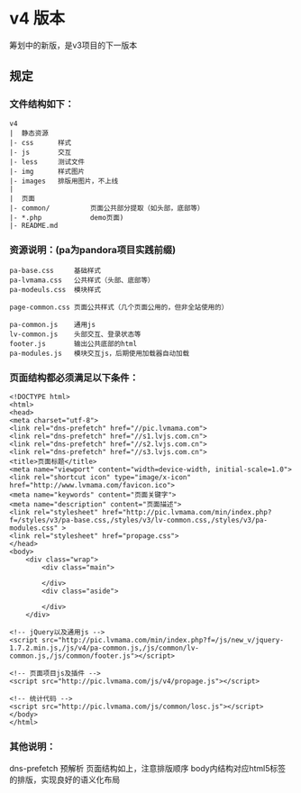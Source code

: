 v4 版本
=======

筹划中的新版，是v3项目的下一版本

## 规定

### 文件结构如下：

    v4
    |  静态资源
    |- css      样式
    |- js       交互
    |- less     测试文件
    |- img      样式图片
    |- images   排版用图片，不上线
    |
    |  页面
    |- common/          页面公共部分提取（如头部，底部等）
    |- *.php            demo页面)
	|- README.md

### 资源说明：(pa为pandora项目实践前缀)
    
    pa-base.css     基础样式
    pa-lvmama.css   公共样式（头部、底部等）
    pa-modeuls.css  模块样式
    
    page-common.css 页面公共样式（几个页面公用的，但非全站使用的）
    
    pa-common.js    通用js
    lv-common.js    头部交互、登录状态等
    footer.js       输出公共底部的html
    pa-modules.js   模块交互js，后期使用加载器自动加载

### 页面结构都必须满足以下条件：

    <!DOCTYPE html>
    <html>
    <head>
    <meta charset="utf-8">
    <link rel="dns-prefetch" href="//pic.lvmama.com">
    <link rel="dns-prefetch" href="//s1.lvjs.com.cn">
    <link rel="dns-prefetch" href="//s2.lvjs.com.cn">
    <link rel="dns-prefetch" href="//s3.lvjs.com.cn">
    <title>页面标题</title>
    <meta name="viewport" content="width=device-width, initial-scale=1.0">
    <link rel="shortcut icon" type="image/x-icon" href="http://www.lvmama.com/favicon.ico">
    <meta name="keywords" content="页面关键字">
    <meta name="description" content="页面描述">
    <link rel="stylesheet" href="http://pic.lvmama.com/min/index.php?f=/styles/v3/pa-base.css,/styles/v3/lv-common.css,/styles/v3/pa-modules.css" >
    <link rel="stylesheet" href="propage.css">
    </head>
    <body>
        <div class="wrap">
            <div class="main">
                
            </div>
            <div class="aside">
                
            </div>
        </div>
    
    <!-- jQuery以及通用js -->
    <script src="http://pic.lvmama.com/min/index.php?f=/js/new_v/jquery-1.7.2.min.js,/js/v4/pa-common.js,/js/common/lv-common.js,/js/common/footer.js"></script>

    <!-- 页面项目js及插件 -->
    <script src="http://pic.lvmama.com/js/v4/propage.js"></script>

    <!-- 统计代码 -->
    <script src="http://pic.lvmama.com/js/common/losc.js"></script>
    </body>
    </html>

### 其他说明：

dns-prefetch 预解析
页面结构如上，注意排版顺序
body内结构对应html5标签的排版，实现良好的语义化布局

